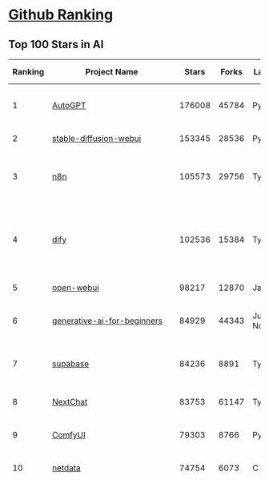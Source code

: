 [Github Ranking](../README.md)
==========

## Top 100 Stars in AI

| Ranking | Project Name | Stars | Forks | Language | Open Issues | Description | Last Commit |
| ------- | ------------ | ----- | ----- | -------- | ----------- | ----------- | ----------- |
| 1 | [AutoGPT](https://github.com/Significant-Gravitas/AutoGPT) | 176008 | 45784 | Python | 141 | AutoGPT is the vision of accessible AI for everyone, to use and to build on. Our mission is to provide the tools, so that you can focus on what matters. | 2025-06-10T03:54:36Z |
| 2 | [stable-diffusion-webui](https://github.com/AUTOMATIC1111/stable-diffusion-webui) | 153345 | 28536 | Python | 2342 | Stable Diffusion web UI | 2025-05-03T06:17:03Z |
| 3 | [n8n](https://github.com/n8n-io/n8n) | 105573 | 29756 | TypeScript | 546 | Fair-code workflow automation platform with native AI capabilities. Combine visual building with custom code, self-host or cloud, 400+ integrations. | 2025-06-09T18:42:36Z |
| 4 | [dify](https://github.com/langgenius/dify) | 102536 | 15384 | TypeScript | 639 | Dify is an open-source LLM app development platform. Dify's intuitive interface combines AI workflow, RAG pipeline, agent capabilities, model management, observability features and more, letting you quickly go from prototype to production. | 2025-06-10T03:47:50Z |
| 5 | [open-webui](https://github.com/open-webui/open-webui) | 98217 | 12870 | JavaScript | 141 | User-friendly AI Interface (Supports Ollama, OpenAI API, ...) | 2025-06-09T14:14:34Z |
| 6 | [generative-ai-for-beginners](https://github.com/microsoft/generative-ai-for-beginners) | 84929 | 44343 | Jupyter Notebook | 4 | 21 Lessons, Get Started Building with Generative AI  🔗 https://microsoft.github.io/generative-ai-for-beginners/ | 2025-06-09T03:53:52Z |
| 7 | [supabase](https://github.com/supabase/supabase) | 84236 | 8891 | TypeScript | 253 | The open source Firebase alternative. Supabase gives you a dedicated Postgres database to build your web, mobile, and AI applications. | 2025-06-10T03:19:54Z |
| 8 | [NextChat](https://github.com/ChatGPTNextWeb/NextChat) | 83753 | 61147 | TypeScript | 635 | ✨ Light and Fast AI Assistant. Support: Web \| iOS \| MacOS \| Android \|  Linux \| Windows | 2025-04-19T08:00:42Z |
| 9 | [ComfyUI](https://github.com/comfyanonymous/ComfyUI) | 79303 | 8766 | Python | 2329 | The most powerful and modular diffusion model GUI, api and backend with a graph/nodes interface. | 2025-06-09T17:05:54Z |
| 10 | [netdata](https://github.com/netdata/netdata) | 74754 | 6073 | C | 163 | The fastest path to AI-powered full stack observability, even for lean teams. | 2025-06-10T02:16:39Z |
| 11 | [funNLP](https://github.com/fighting41love/funNLP) | 73989 | 14874 | Python | 33 | 中英文敏感词、语言检测、中外手机/电话归属地/运营商查询、名字推断性别、手机号抽取、身份证抽取、邮箱抽取、中日文人名库、中文缩写库、拆字词典、词汇情感值、停用词、反动词表、暴恐词表、繁简体转换、英文模拟中文发音、汪峰歌词生成器、职业名称词库、同义词库、反义词库、否定词库、汽车品牌词库、汽车零件词库、连续英文切割、各种中文词向量、公司名字大全、古诗词库、IT词库、财经词库、成语词库、地名词库、历史名人词库、诗词词库、医学词库、饮食词库、法律词库、汽车词库、动物词库、中文聊天语料、中文谣言数据、百度中文问答数据集、句子相似度匹配算法集合、bert资源、文本生成&摘要相关工具、cocoNLP信息抽取工具、国内电话号码正则匹配、清华大学XLORE:中英文跨语言百科知识图谱、清华大学人工智能技术系列报告、自然语言生成、NLU太难了系列、自动对联数据及机器人、用户名黑名单列表、罪名法务名词及分类模型、微信公众号语料、cs224n深度学习自然语言处理课程、中文手写汉字识别、中文自然语言处理 语料/数据集、变量命名神器、分词语料库+代码、任务型对话英文数据集、ASR 语音数据集 + 基于深度学习的中文语音识别系统、笑声检测器、Microsoft多语言数字/单位/如日期时间识别包、中华新华字典数据库及api(包括常用歇后语、成语、词语和汉字)、文档图谱自动生成、SpaCy 中文模型、Common Voice语音识别数据集新版、神经网络关系抽取、基于bert的命名实体识别、关键词(Keyphrase)抽取包pke、基于医疗领域知识图谱的问答系统、基于依存句法与语义角色标注的事件三元组抽取、依存句法分析4万句高质量标注数据、cnocr：用来做中文OCR的Python3包、中文人物关系知识图谱项目、中文nlp竞赛项目及代码汇总、中文字符数据、speech-aligner: 从“人声语音”及其“语言文本”产生音素级别时间对齐标注的工具、AmpliGraph: 知识图谱表示学习(Python)库：知识图谱概念链接预测、Scattertext 文本可视化(python)、语言/知识表示工具：BERT & ERNIE、中文对比英文自然语言处理NLP的区别综述、Synonyms中文近义词工具包、HarvestText领域自适应文本挖掘工具（新词发现-情感分析-实体链接等）、word2word：(Python)方便易用的多语言词-词对集：62种语言/3,564个多语言对、语音识别语料生成工具：从具有音频/字幕的在线视频创建自动语音识别(ASR)语料库、构建医疗实体识别的模型（包含词典和语料标注）、单文档非监督的关键词抽取、Kashgari中使用gpt-2语言模型、开源的金融投资数据提取工具、文本自动摘要库TextTeaser: 仅支持英文、人民日报语料处理工具集、一些关于自然语言的基本模型、基于14W歌曲知识库的问答尝试--功能包括歌词接龙and已知歌词找歌曲以及歌曲歌手歌词三角关系的问答、基于Siamese bilstm模型的相似句子判定模型并提供训练数据集和测试数据集、用Transformer编解码模型实现的根据Hacker News文章标题自动生成评论、用BERT进行序列标记和文本分类的模板代码、LitBank：NLP数据集——支持自然语言处理和计算人文学科任务的100部带标记英文小说语料、百度开源的基准信息抽取系统、虚假新闻数据集、Facebook: LAMA语言模型分析，提供Transformer-XL/BERT/ELMo/GPT预训练语言模型的统一访问接口、CommonsenseQA：面向常识的英文QA挑战、中文知识图谱资料、数据及工具、各大公司内部里大牛分享的技术文档 PDF 或者 PPT、自然语言生成SQL语句（英文）、中文NLP数据增强（EDA）工具、英文NLP数据增强工具 、基于医药知识图谱的智能问答系统、京东商品知识图谱、基于mongodb存储的军事领域知识图谱问答项目、基于远监督的中文关系抽取、语音情感分析、中文ULMFiT-情感分析-文本分类-语料及模型、一个拍照做题程序、世界各国大规模人名库、一个利用有趣中文语料库 qingyun 训练出来的中文聊天机器人、中文聊天机器人seqGAN、省市区镇行政区划数据带拼音标注、教育行业新闻语料库包含自动文摘功能、开放了对话机器人-知识图谱-语义理解-自然语言处理工具及数据、中文知识图谱：基于百度百科中文页面-抽取三元组信息-构建中文知识图谱、masr: 中文语音识别-提供预训练模型-高识别率、Python音频数据增广库、中文全词覆盖BERT及两份阅读理解数据、ConvLab：开源多域端到端对话系统平台、中文自然语言处理数据集、基于最新版本rasa搭建的对话系统、基于TensorFlow和BERT的管道式实体及关系抽取、一个小型的证券知识图谱/知识库、复盘所有NLP比赛的TOP方案、OpenCLaP：多领域开源中文预训练语言模型仓库、UER：基于不同语料+编码器+目标任务的中文预训练模型仓库、中文自然语言处理向量合集、基于金融-司法领域(兼有闲聊性质)的聊天机器人、g2pC：基于上下文的汉语读音自动标记模块、Zincbase 知识图谱构建工具包、诗歌质量评价/细粒度情感诗歌语料库、快速转化「中文数字」和「阿拉伯数字」、百度知道问答语料库、基于知识图谱的问答系统、jieba_fast 加速版的jieba、正则表达式教程、中文阅读理解数据集、基于BERT等最新语言模型的抽取式摘要提取、Python利用深度学习进行文本摘要的综合指南、知识图谱深度学习相关资料整理、维基大规模平行文本语料、StanfordNLP 0.2.0：纯Python版自然语言处理包、NeuralNLP-NeuralClassifier：腾讯开源深度学习文本分类工具、端到端的封闭域对话系统、中文命名实体识别：NeuroNER vs. BertNER、新闻事件线索抽取、2019年百度的三元组抽取比赛：“科学空间队”源码、基于依存句法的开放域文本知识三元组抽取和知识库构建、中文的GPT2训练代码、ML-NLP - 机器学习(Machine Learning)NLP面试中常考到的知识点和代码实现、nlp4han:中文自然语言处理工具集(断句/分词/词性标注/组块/句法分析/语义分析/NER/N元语法/HMM/代词消解/情感分析/拼写检查、XLM：Facebook的跨语言预训练语言模型、用基于BERT的微调和特征提取方法来进行知识图谱百度百科人物词条属性抽取、中文自然语言处理相关的开放任务-数据集-当前最佳结果、CoupletAI - 基于CNN+Bi-LSTM+Attention 的自动对对联系统、抽象知识图谱、MiningZhiDaoQACorpus - 580万百度知道问答数据挖掘项目、brat rapid annotation tool: 序列标注工具、大规模中文知识图谱数据：1.4亿实体、数据增强在机器翻译及其他nlp任务中的应用及效果、allennlp阅读理解:支持多种数据和模型、PDF表格数据提取工具 、 Graphbrain：AI开源软件库和科研工具，目的是促进自动意义提取和文本理解以及知识的探索和推断、简历自动筛选系统、基于命名实体识别的简历自动摘要、中文语言理解测评基准，包括代表性的数据集&基准模型&语料库&排行榜、树洞 OCR 文字识别 、从包含表格的扫描图片中识别表格和文字、语声迁移、Python口语自然语言处理工具集(英文)、 similarity：相似度计算工具包，java编写、海量中文预训练ALBERT模型 、Transformers 2.0 、基于大规模音频数据集Audioset的音频增强 、Poplar：网页版自然语言标注工具、图片文字去除，可用于漫画翻译 、186种语言的数字叫法库、Amazon发布基于知识的人-人开放领域对话数据集 、中文文本纠错模块代码、繁简体转换 、 Python实现的多种文本可读性评价指标、类似于人名/地名/组织机构名的命名体识别数据集 、东南大学《知识图谱》研究生课程(资料)、. 英文拼写检查库 、 wwsearch是企业微信后台自研的全文检索引擎、CHAMELEON：深度学习新闻推荐系统元架构 、 8篇论文梳理BERT相关模型进展与反思、DocSearch：免费文档搜索引擎、 LIDA：轻量交互式对话标注工具 、aili - the fastest in-memory index in the East 东半球最快并发索引 、知识图谱车音工作项目、自然语言生成资源大全 、中日韩分词库mecab的Python接口库、中文文本摘要/关键词提取、汉字字符特征提取器 (featurizer)，提取汉字的特征（发音特征、字形特征）用做深度学习的特征、中文生成任务基准测评 、中文缩写数据集、中文任务基准测评 - 代表性的数据集-基准(预训练)模型-语料库-baseline-工具包-排行榜、PySS3：面向可解释AI的SS3文本分类器机器可视化工具 、中文NLP数据集列表、COPE - 格律诗编辑程序、doccano：基于网页的开源协同多语言文本标注工具 、PreNLP：自然语言预处理库、简单的简历解析器，用来从简历中提取关键信息、用于中文闲聊的GPT2模型：GPT2-chitchat、基于检索聊天机器人多轮响应选择相关资源列表(Leaderboards、Datasets、Papers)、(Colab)抽象文本摘要实现集锦(教程 、词语拼音数据、高效模糊搜索工具、NLP数据增广资源集、微软对话机器人框架 、 GitHub Typo Corpus：大规模GitHub多语言拼写错误/语法错误数据集、TextCluster：短文本聚类预处理模块 Short text cluster、面向语音识别的中文文本规范化、BLINK：最先进的实体链接库、BertPunc：基于BERT的最先进标点修复模型、Tokenizer：快速、可定制的文本词条化库、中文语言理解测评基准，包括代表性的数据集、基准(预训练)模型、语料库、排行榜、spaCy 医学文本挖掘与信息提取 、 NLP任务示例项目代码集、 python拼写检查库、chatbot-list - 行业内关于智能客服、聊天机器人的应用和架构、算法分享和介绍、语音质量评价指标(MOSNet, BSSEval, STOI, PESQ, SRMR)、 用138GB语料训练的法文RoBERTa预训练语言模型 、BERT-NER-Pytorch：三种不同模式的BERT中文NER实验、无道词典 - 有道词典的命令行版本，支持英汉互查和在线查询、2019年NLP亮点回顾、 Chinese medical dialogue data 中文医疗对话数据集 、最好的汉字数字(中文数字)-阿拉伯数字转换工具、 基于百科知识库的中文词语多词义/义项获取与特定句子词语语义消歧、awesome-nlp-sentiment-analysis - 情感分析、情绪原因识别、评价对象和评价词抽取、LineFlow：面向所有深度学习框架的NLP数据高效加载器、中文医学NLP公开资源整理 、MedQuAD：(英文)医学问答数据集、将自然语言数字串解析转换为整数和浮点数、Transfer Learning in Natural Language Processing (NLP) 、面向语音识别的中文/英文发音辞典、Tokenizers：注重性能与多功能性的最先进分词器、CLUENER 细粒度命名实体识别 Fine Grained Named Entity Recognition、 基于BERT的中文命名实体识别、中文谣言数据库、NLP数据集/基准任务大列表、nlp相关的一些论文及代码, 包括主题模型、词向量(Word Embedding)、命名实体识别(NER)、文本分类(Text Classificatin)、文本生成(Text Generation)、文本相似性(Text Similarity)计算等，涉及到各种与nlp相关的算法，基于keras和tensorflow 、Python文本挖掘/NLP实战示例、 Blackstone：面向非结构化法律文本的spaCy pipeline和NLP模型通过同义词替换实现文本“变脸” 、中文 预训练 ELECTREA 模型: 基于对抗学习 pretrain Chinese Model 、albert-chinese-ner - 用预训练语言模型ALBERT做中文NER 、基于GPT2的特定主题文本生成/文本增广、开源预训练语言模型合集、多语言句向量包、编码、标记和实现：一种可控高效的文本生成方法、 英文脏话大列表 、attnvis：GPT2、BERT等transformer语言模型注意力交互可视化、CoVoST：Facebook发布的多语种语音-文本翻译语料库，包括11种语言(法语、德语、荷兰语、俄语、西班牙语、意大利语、土耳其语、波斯语、瑞典语、蒙古语和中文)的语音、文字转录及英文译文、Jiagu自然语言处理工具 - 以BiLSTM等模型为基础，提供知识图谱关系抽取 中文分词 词性标注 命名实体识别 情感分析 新词发现 关键词 文本摘要 文本聚类等功能、用unet实现对文档表格的自动检测，表格重建、NLP事件提取文献资源列表 、 金融领域自然语言处理研究资源大列表、CLUEDatasetSearch - 中英文NLP数据集：搜索所有中文NLP数据集，附常用英文NLP数据集 、medical_NER - 中文医学知识图谱命名实体识别 、(哈佛)讲因果推理的免费书、知识图谱相关学习资料/数据集/工具资源大列表、Forte：灵活强大的自然语言处理pipeline工具集 、Python字符串相似性算法库、PyLaia：面向手写文档分析的深度学习工具包、TextFooler：针对文本分类/推理的对抗文本生成模块、Haystack：灵活、强大的可扩展问答(QA)框架、中文关键短语抽取工具 | 2024-05-10T07:38:24Z |
| 12 | [langflow](https://github.com/langflow-ai/langflow) | 71446 | 6775 | Python | 417 | Langflow is a powerful tool for building and deploying AI-powered agents and workflows. | 2025-06-10T00:06:18Z |
| 13 | [Deep-Live-Cam](https://github.com/hacksider/Deep-Live-Cam) | 70768 | 10048 | Python | 83 | real time face swap and one-click video deepfake with only a single image | 2025-06-08T16:34:27Z |
| 14 | [AppFlowy](https://github.com/AppFlowy-IO/AppFlowy) | 63746 | 4340 | Dart | 988 | Bring projects, wikis, and teams together with AI. AppFlowy is the AI collaborative workspace where you achieve more without losing control of your data. The leading open source Notion alternative. | 2025-06-09T04:55:22Z |
| 15 | [browser-use](https://github.com/browser-use/browser-use) | 62755 | 7085 | Python | 408 | 🌐 Make websites accessible for AI agents. Automate tasks online with ease. | 2025-06-10T03:37:27Z |
| 16 | [lobe-chat](https://github.com/lobehub/lobe-chat) | 62373 | 13001 | TypeScript | 763 | 🤯 Lobe Chat - an open-source, modern-design AI chat framework. Supports Multi AI Providers( OpenAI / Claude 4 / Gemini / Ollama / DeepSeek / Qwen), Knowledge Base (file upload / knowledge management / RAG ), Multi-Modals (Plugins/Artifacts) and Thinking. One-click FREE deployment of your private ChatGPT/ Claude / DeepSeek application. | 2025-06-10T03:47:13Z |
| 17 | [system-prompts-and-models-of-ai-tools](https://github.com/x1xhlol/system-prompts-and-models-of-ai-tools) | 56357 | 17181 | None | 17 | FULL v0, Cursor, Manus, Same.dev, Lovable, Devin, Replit Agent, Windsurf Agent, VSCode Agent, Dia Browser & Trae AI (And other Open Sourced) System Prompts, Tools & AI Models. | 2025-06-08T12:48:20Z |
| 18 | [MetaGPT](https://github.com/FoundationAgents/MetaGPT) | 56266 | 6730 | Python | 27 | 🌟 The Multi-Agent Framework: First AI Software Company, Towards Natural Language Programming | 2025-05-16T13:18:18Z |
| 19 | [ragflow](https://github.com/infiniflow/ragflow) | 54702 | 5326 | Python | 2197 | RAGFlow is an open-source RAG (Retrieval-Augmented Generation) engine based on deep document understanding. | 2025-06-10T03:34:30Z |
| 20 | [gpt-engineer](https://github.com/AntonOsika/gpt-engineer) | 54295 | 7161 | Python | 24 | CLI platform to experiment with codegen. Precursor to: https://lovable.dev | 2025-05-14T10:15:10Z |
| 21 | [awesome-mcp-servers](https://github.com/punkpeye/awesome-mcp-servers) | 54011 | 4092 | None | 23 | A collection of MCP servers. | 2025-06-09T02:34:13Z |
| 22 | [ChatGPT](https://github.com/lencx/ChatGPT) | 53822 | 6116 | Rust | 805 | 🔮 ChatGPT Desktop Application (Mac, Windows and Linux) | 2024-08-29T17:58:11Z |
| 23 | [LLaMA-Factory](https://github.com/hiyouga/LLaMA-Factory) | 51932 | 6274 | Python | 477 | Unified Efficient Fine-Tuning of 100+ LLMs & VLMs (ACL 2024) | 2025-06-09T02:37:43Z |
| 24 | [meilisearch](https://github.com/meilisearch/meilisearch) | 51779 | 2071 | Rust | 193 | A lightning-fast search engine API bringing AI-powered hybrid search to your sites and applications. | 2025-06-09T13:26:18Z |
| 25 | [LLMs-from-scratch](https://github.com/rasbt/LLMs-from-scratch) | 50873 | 7405 | Jupyter Notebook | 7 | Implement a ChatGPT-like LLM in PyTorch from scratch, step by step | 2025-04-20T02:16:18Z |
| 26 | [autogen](https://github.com/microsoft/autogen) | 45735 | 6937 | Python | 502 | A programming framework for agentic AI 🤖 PyPi: autogen-agentchat Discord: https://aka.ms/autogen-discord Office Hour: https://aka.ms/autogen-officehour | 2025-06-09T23:54:08Z |
| 27 | [crawl4ai](https://github.com/unclecode/crawl4ai) | 45243 | 4281 | Python | 146 | 🚀🤖 Crawl4AI: Open-source LLM Friendly Web Crawler & Scraper. Don't be shy, join here: https://discord.gg/jP8KfhDhyN | 2025-06-09T15:18:47Z |
| 28 | [anything-llm](https://github.com/Mintplex-Labs/anything-llm) | 45138 | 4475 | JavaScript | 253 | The all-in-one Desktop & Docker AI application with built-in RAG, AI agents, No-code agent builder, MCP compatibility,  and more. | 2025-06-10T00:32:47Z |
| 29 | [JeecgBoot](https://github.com/jeecgboot/JeecgBoot) | 42975 | 15382 | Java | 21 | 🔥集成完善AIGC应用的低代码平台，旨在帮助企业快速实现低代码开发和构建、部署个性化的 AI 应用。 前后端分离 SpringBoot，SpringCloud，Ant Design&Vue3，Mybatis，Shiro！强大的代码生成器让前后端代码一键生成，无需写任何代码! 成套AI大模型功能: AI模型管理、AI应用、知识库、AI流程编排、AI对话助手等； | 2025-06-10T01:52:37Z |
| 30 | [OpenBB](https://github.com/OpenBB-finance/OpenBB) | 41932 | 3769 | Python | 41 | Investment Research for Everyone, Everywhere. | 2025-06-09T19:55:42Z |
| 31 | [ClickHouse](https://github.com/ClickHouse/ClickHouse) | 41120 | 7370 | C++ | 4074 | ClickHouse® is a real-time analytics database management system | 2025-06-10T02:58:01Z |
| 32 | [kong](https://github.com/Kong/kong) | 41011 | 4934 | Lua | 71 | 🦍 The Cloud-Native API Gateway and AI Gateway. | 2025-06-09T07:30:48Z |
| 33 | [ailearning](https://github.com/apachecn/ailearning) | 40968 | 11567 | Python | 2 | AiLearning：数据分析+机器学习实战+线性代数+PyTorch+NLTK+TF2 | 2024-11-12T16:21:55Z |
| 34 | [ColossalAI](https://github.com/hpcaitech/ColossalAI) | 40947 | 4523 | Python | 426 | Making large AI models cheaper, faster and more accessible | 2025-06-09T09:02:13Z |
| 35 | [airflow](https://github.com/apache/airflow) | 40481 | 15140 | Python | 1141 | Apache Airflow - A platform to programmatically author, schedule, and monitor workflows | 2025-06-10T03:13:35Z |
| 36 | [Flowise](https://github.com/FlowiseAI/Flowise) | 39786 | 20471 | TypeScript | 563 | Build AI Agents, Visually | 2025-06-09T23:27:55Z |
| 37 | [firecrawl](https://github.com/mendableai/firecrawl) | 39672 | 3681 | TypeScript | 180 | 🔥 Turn entire websites into LLM-ready markdown or structured data. Scrape, crawl and extract with a single API. | 2025-06-09T20:13:58Z |
| 38 | [GitHubDaily](https://github.com/GitHubDaily/GitHubDaily) | 38356 | 4002 | None | 360 | 坚持分享 GitHub 上高质量、有趣实用的开源技术教程、开发者工具、编程网站、技术资讯。A list cool, interesting projects of GitHub. | 2025-03-20T08:54:47Z |
| 39 | [quivr](https://github.com/QuivrHQ/quivr) | 37968 | 3642 | Python | 4 | Opiniated RAG for integrating GenAI in your apps 🧠   Focus on your product rather than the RAG. Easy integration in existing products with customisation!  Any LLM: GPT4, Groq, Llama. Any Vectorstore: PGVector, Faiss. Any Files. Anyway you want.  | 2025-06-05T08:58:25Z |
| 40 | [AI-For-Beginners](https://github.com/microsoft/AI-For-Beginners) | 37934 | 7087 | Jupyter Notebook | 24 | 12 Weeks, 24 Lessons, AI for All! | 2025-04-29T16:09:57Z |
| 41 | [photoprism](https://github.com/photoprism/photoprism) | 37612 | 2090 | Go | 424 | AI-Powered Photos App for the Decentralized Web 🌈💎✨ | 2025-06-09T14:24:50Z |
| 42 | [chatgpt-on-wechat](https://github.com/zhayujie/chatgpt-on-wechat) | 37567 | 9278 | Python | 289 | 基于大模型搭建的聊天机器人，同时支持 微信公众号、企业微信应用、飞书、钉钉 等接入，可选择GPT4.1/GPT-4o/GPT-o1/ DeepSeek/Claude/文心一言/讯飞星火/通义千问/ Gemini/GLM-4/Kimi/LinkAI，能处理文本、语音和图片，访问操作系统和互联网，支持基于自有知识库进行定制企业智能客服。 | 2025-06-07T07:30:36Z |
| 43 | [ray](https://github.com/ray-project/ray) | 37435 | 6361 | Python | 3791 | Ray is an AI compute engine. Ray consists of a core distributed runtime and a set of AI Libraries for accelerating ML workloads. | 2025-06-10T03:50:07Z |
| 44 | [Open-Assistant](https://github.com/LAION-AI/Open-Assistant) | 37371 | 3265 | Python | 228 | OpenAssistant is a chat-based assistant that understands tasks, can interact with third-party systems, and retrieve information dynamically to do so. | 2024-08-17T01:55:35Z |
| 45 | [upscayl](https://github.com/upscayl/upscayl) | 37327 | 1719 | TypeScript | 57 | 🆙 Upscayl - #1 Free and Open Source AI Image Upscaler for Linux, MacOS and Windows. | 2025-06-07T20:39:36Z |
| 46 | [MockingBird](https://github.com/babysor/MockingBird) | 36321 | 5255 | Python | 476 | 🚀AI拟声: 5秒内克隆您的声音并生成任意语音内容 Clone a voice in 5 seconds to generate arbitrary speech in real-time | 2024-11-15T05:00:29Z |
| 47 | [MoneyPrinterTurbo](https://github.com/harry0703/MoneyPrinterTurbo) | 36166 | 5146 | Python | 148 | 利用AI大模型，一键生成高清短视频 Generate short videos with one click using AI LLM. | 2025-05-16T03:03:36Z |
| 48 | [google-research](https://github.com/google-research/google-research) | 35735 | 8099 | Jupyter Notebook | 1035 | Google Research | 2025-06-10T00:23:18Z |
| 49 | [ai-hedge-fund](https://github.com/virattt/ai-hedge-fund) | 35375 | 6147 | Python | 9 | An AI Hedge Fund Team | 2025-06-09T20:34:37Z |
| 50 | [chatbox](https://github.com/chatboxai/chatbox) | 35186 | 3369 | TypeScript | 714 | User-friendly Desktop Client App for AI Models/LLMs (GPT, Claude, Gemini, Ollama...) | 2025-06-09T06:01:28Z |
| 51 | [AgentGPT](https://github.com/reworkd/AgentGPT) | 34288 | 9434 | TypeScript | 129 | 🤖 Assemble, configure, and deploy autonomous AI Agents in your browser. | 2025-04-29T01:19:32Z |
| 52 | [gold-miner](https://github.com/xitu/gold-miner) | 34138 | 5043 | None | 8 | 🥇掘金翻译计划，可能是世界最大最好的英译中技术社区，最懂读者和译者的翻译平台： | 2024-04-17T09:44:37Z |
| 53 | [awesome-llm-apps](https://github.com/Shubhamsaboo/awesome-llm-apps) | 34115 | 3895 | Python | 3 | Collection of awesome LLM apps with AI Agents and RAG using OpenAI, Anthropic, Gemini and opensource models. | 2025-06-08T17:53:07Z |
| 54 | [aider](https://github.com/Aider-AI/aider) | 34111 | 3113 | Python | 871 | aider is AI pair programming in your terminal | 2025-06-09T13:41:05Z |
| 55 | [mem0](https://github.com/mem0ai/mem0) | 34091 | 3384 | Python | 324 | Memory for AI Agents; SOTA in AI Agent Memory; Announcing OpenMemory MCP - local and secure memory management. | 2025-06-09T17:20:58Z |
| 56 | [LocalAI](https://github.com/mudler/LocalAI) | 33131 | 2534 | Go | 454 | :robot: The free, Open Source alternative to OpenAI, Claude and others. Self-hosted and local-first. Drop-in replacement for OpenAI,  running on consumer-grade hardware. No GPU required. Runs gguf, transformers, diffusers and many more models architectures. Features: Generate Text, Audio, Video, Images, Voice Cloning, Distributed, P2P inference | 2025-06-09T19:14:19Z |
| 57 | [gpt-pilot](https://github.com/Pythagora-io/gpt-pilot) | 32777 | 3341 | Python | 235 | The first real AI developer | 2025-03-04T06:26:32Z |
| 58 | [crewAI](https://github.com/crewAIInc/crewAI) | 32678 | 4390 | Python | 50 | Framework for orchestrating role-playing, autonomous AI agents. By fostering collaborative intelligence, CrewAI empowers agents to work together seamlessly, tackling complex tasks. | 2025-06-09T21:52:05Z |
| 59 | [mindsdb](https://github.com/mindsdb/mindsdb) | 31886 | 5264 | Python | 82 | AI's query engine - Platform for building AI that can answer questions over large scale federated data. - The only MCP Server you'll ever need | 2025-06-09T21:43:05Z |
| 60 | [spaCy](https://github.com/explosion/spaCy) | 31746 | 4510 | Python | 156 | 💫 Industrial-strength Natural Language Processing (NLP) in Python | 2025-05-28T15:28:05Z |
| 61 | [docling](https://github.com/docling-project/docling) | 31583 | 2017 | Python | 344 | Get your documents ready for gen AI | 2025-06-08T14:52:25Z |
| 62 | [nacos](https://github.com/alibaba/nacos) | 31551 | 13044 | Java | 260 | an easy-to-use dynamic service discovery, configuration and service management platform for building AI cloud native applications. | 2025-06-09T02:32:37Z |
| 63 | [fairseq](https://github.com/facebookresearch/fairseq) | 31515 | 6539 | Python | 1180 | Facebook AI Research Sequence-to-Sequence Toolkit written in Python. | 2025-01-09T16:43:36Z |
| 64 | [chatbot-ui](https://github.com/mckaywrigley/chatbot-ui) | 31499 | 8978 | TypeScript | 171 | AI chat for any model. | 2024-08-03T00:38:07Z |
| 65 | [fabric](https://github.com/danielmiessler/fabric) | 31473 | 3261 | JavaScript | 204 | fabric is an open-source framework for augmenting humans using AI. It provides a modular framework for solving specific problems using a crowdsourced set of AI prompts that can be used anywhere. | 2025-06-07T18:02:02Z |
| 66 | [ruoyi-vue-pro](https://github.com/YunaiV/ruoyi-vue-pro) | 31427 | 6775 | Java | 22 | 🔥 官方推荐 🔥 RuoYi-Vue 全新 Pro 版本，优化重构所有功能。基于 Spring Boot + MyBatis Plus + Vue & Element 实现的后台管理系统 + 微信小程序，支持 RBAC 动态权限、数据权限、SaaS 多租户、Flowable 工作流、三方登录、支付、短信、商城、CRM、ERP、AI 大模型等功能。你的 ⭐️ Star ⭐️，是作者生发的动力！ | 2025-06-09T08:39:44Z |
| 67 | [tabby](https://github.com/TabbyML/tabby) | 31333 | 1497 | Rust | 187 | Self-hosted AI coding assistant | 2025-06-05T20:03:20Z |
| 68 | [netron](https://github.com/lutzroeder/netron) | 30422 | 2914 | JavaScript | 20 | Visualizer for neural network, deep learning and machine learning models | 2025-06-09T16:13:09Z |
| 69 | [khoj](https://github.com/khoj-ai/khoj) | 30284 | 1709 | Python | 75 | Your AI second brain. Self-hostable. Get answers from the web or your docs. Build custom agents, schedule automations, do deep research. Turn any online or local LLM into your personal, autonomous AI (gpt, claude, gemini, llama, qwen, mistral). Get started - free. | 2025-06-09T02:43:49Z |
| 70 | [cursor](https://github.com/getcursor/cursor) | 30251 | 1920 | None | 1781 | The AI Code Editor | 2024-10-13T19:23:26Z |
| 71 | [AI-Expert-Roadmap](https://github.com/AMAI-GmbH/AI-Expert-Roadmap) | 29938 | 2531 | JavaScript | 19 | Roadmap to becoming an Artificial Intelligence Expert in 2022 | 2023-12-31T02:20:16Z |
| 72 | [roop](https://github.com/s0md3v/roop) | 29911 | 6787 | Python | 0 | one-click face swap | 2024-08-19T12:57:17Z |
| 73 | [pytorch-lightning](https://github.com/Lightning-AI/pytorch-lightning) | 29580 | 3506 | Python | 949 | Pretrain, finetune ANY AI model of ANY size on multiple GPUs, TPUs with zero code changes. | 2025-06-09T01:03:00Z |
| 74 | [Mr.-Ranedeer-AI-Tutor](https://github.com/JushBJJ/Mr.-Ranedeer-AI-Tutor) | 29557 | 3379 | None | 13 | A GPT-4 AI Tutor Prompt for customizable personalized learning experiences. | 2024-03-25T13:06:55Z |
| 75 | [cursor-free-vip](https://github.com/yeongpin/cursor-free-vip) | 29453 | 3718 | Python | 455 | [Support 0.49.x]（Reset Cursor AI MachineID & Bypass Higher Token Limit） Cursor Ai ，自动重置机器ID ， 免费升级使用Pro功能: You've reached your trial request limit. / Too many free trial accounts used on this machine. Please upgrade to pro. We have this limit in place to prevent abuse. Please let us know if you believe this is a mistake. | 2025-05-22T02:41:44Z |
| 76 | [exo](https://github.com/exo-explore/exo) | 28418 | 1797 | Python | 347 | Run your own AI cluster at home with everyday devices 📱💻 🖥️⌚ | 2025-03-21T22:23:32Z |
| 77 | [Jobs_Applier_AI_Agent_AIHawk](https://github.com/feder-cr/Jobs_Applier_AI_Agent_AIHawk) | 28300 | 4263 | Python | 11 | AIHawk aims to easy job hunt process by automating the job application process. Utilizing artificial intelligence, it enables users to apply for multiple jobs in a tailored way. | 2025-05-28T13:24:12Z |
| 78 | [agno](https://github.com/agno-agi/agno) | 28020 | 3576 | Python | 87 | Full-stack framework for building Multi-Agent Systems with memory, knowledge and reasoning. | 2025-06-10T01:39:39Z |
| 79 | [so-vits-svc](https://github.com/svc-develop-team/so-vits-svc) | 27195 | 5006 | Python | 21 | SoftVC VITS Singing Voice Conversion | 2023-11-11T13:11:31Z |
| 80 | [continue](https://github.com/continuedev/continue) | 26814 | 2932 | TypeScript | 861 | ⏩ Create, share, and use custom AI code assistants with our open-source IDE extensions and hub of models, rules, prompts, docs, and other building blocks | 2025-06-10T01:27:43Z |
| 81 | [Folo](https://github.com/RSSNext/Folo) | 26502 | 1142 | TypeScript | 178 | 🧡 Follow everything in one place | 2025-06-10T03:26:37Z |
| 82 | [LibreChat](https://github.com/danny-avila/LibreChat) | 26337 | 4632 | TypeScript | 158 | Enhanced ChatGPT Clone: Features Agents, DeepSeek, Anthropic, AWS, OpenAI, Assistants API, Azure, Groq, o1, GPT-4o, Mistral, OpenRouter, Vertex AI, Gemini, Artifacts, AI model switching, message search, Code Interpreter, langchain, DALL-E-3, OpenAPI Actions, Functions, Secure Multi-User Auth, Presets, open-source for self-hosting. Active project. | 2025-06-10T01:49:52Z |
| 83 | [generative-models](https://github.com/Stability-AI/generative-models) | 25994 | 2885 | Python | 265 | Generative Models by Stability AI | 2025-05-20T14:53:33Z |
| 84 | [nx](https://github.com/nrwl/nx) | 25969 | 2531 | TypeScript | 624 | An AI-first build platform that connects everything from your editor to CI. Helping you deliver fast, without breaking things. | 2025-06-10T02:48:20Z |
| 85 | [composio](https://github.com/ComposioHQ/composio) | 25481 | 4418 | Python | 43 | Composio equip's your AI agents & LLMs with 100+ high-quality integrations via function calling | 2025-06-10T02:13:39Z |
| 86 | [llm-app](https://github.com/pathwaycom/llm-app) | 25279 | 626 | Jupyter Notebook | 5 | Ready-to-run cloud templates for RAG, AI pipelines, and enterprise search with live data. 🐳Docker-friendly.⚡Always in sync with Sharepoint, Google Drive, S3, Kafka, PostgreSQL, real-time data APIs, and more. | 2025-05-16T07:58:43Z |
| 87 | [InvokeAI](https://github.com/invoke-ai/InvokeAI) | 25273 | 2571 | TypeScript | 724 | Invoke is a leading creative engine for Stable Diffusion models, empowering professionals, artists, and enthusiasts to generate and create visual media using the latest AI-driven technologies. The solution offers an industry leading WebUI, and serves as the foundation for multiple commercial products. | 2025-06-10T03:54:33Z |
| 88 | [Genesis](https://github.com/Genesis-Embodied-AI/Genesis) | 25240 | 2266 | Python | 104 | A generative world for general-purpose robotics & embodied AI learning. | 2025-06-09T21:18:57Z |
| 89 | [ai-agents-for-beginners](https://github.com/microsoft/ai-agents-for-beginners) | 25055 | 6773 | Jupyter Notebook | 9 | 11 Lessons to Get Started Building AI Agents | 2025-06-05T14:53:53Z |
| 90 | [semantic-kernel](https://github.com/microsoft/semantic-kernel) | 24968 | 3927 | C# | 416 | Integrate cutting-edge LLM technology quickly and easily into your apps | 2025-06-10T00:03:36Z |
| 91 | [qlib](https://github.com/microsoft/qlib) | 24734 | 3811 | Python | 237 | Qlib is an AI-oriented Quant investment platform that aims to use AI tech to empower Quant Research, from exploring ideas to implementing productions. Qlib supports diverse ML modeling paradigms, including supervised learning, market dynamics modeling, and RL, and is now equipped with https://github.com/microsoft/RD-Agent to automate R&D process. | 2025-05-29T07:18:13Z |
| 92 | [FastGPT](https://github.com/labring/FastGPT) | 24651 | 6336 | TypeScript | 550 | FastGPT is a knowledge-based platform built on the LLMs, offers a comprehensive suite of out-of-the-box capabilities such as data processing, RAG retrieval, and visual AI workflow orchestration, letting you easily develop and deploy complex question-answering systems without the need for extensive setup or configuration. | 2025-06-10T03:48:45Z |
| 93 | [PDFMathTranslate](https://github.com/Byaidu/PDFMathTranslate) | 24585 | 2120 | Python | 109 | PDF scientific paper translation with preserved formats - 基于 AI 完整保留排版的 PDF 文档全文双语翻译，支持 Google/DeepL/Ollama/OpenAI 等服务，提供 CLI/GUI/MCP/Docker/Zotero | 2025-06-08T12:04:23Z |
| 94 | [kratos](https://github.com/go-kratos/kratos) | 24432 | 4087 | Go | 17 | Your ultimate Go microservices framework for the cloud-native era. | 2025-06-01T18:48:42Z |
| 95 | [modular](https://github.com/modular/modular) | 24209 | 2618 | Mojo | 678 | The Modular Platform (includes MAX & Mojo) | 2025-06-10T02:50:55Z |
| 96 | [qdrant](https://github.com/qdrant/qdrant) | 24051 | 1650 | Rust | 329 | Qdrant - High-performance, massive-scale Vector Database and Vector Search Engine for the next generation of AI. Also available in the cloud https://cloud.qdrant.io/ | 2025-06-09T21:34:31Z |
| 97 | [500-AI-Machine-learning-Deep-learning-Computer-vision-NLP-Projects-with-code](https://github.com/ashishpatel26/500-AI-Machine-learning-Deep-learning-Computer-vision-NLP-Projects-with-code) | 24028 | 5735 | None | 42 | 500 AI Machine learning Deep learning Computer vision NLP Projects with code | 2024-07-26T13:06:49Z |
| 98 | [Warp](https://github.com/warpdotdev/Warp) | 23660 | 467 | None | 2945 | Warp is a modern, Rust-based terminal with AI built in so you and your team can build great software, faster. | 2025-05-16T13:30:24Z |
| 99 | [facefusion](https://github.com/facefusion/facefusion) | 23299 | 3624 | Python | 0 | Industry leading face manipulation platform | 2025-06-09T14:32:51Z |
| 100 | [Chat2DB](https://github.com/CodePhiliaX/Chat2DB) | 23244 | 2521 | Java | 0 | 🔥🔥🔥AI-driven database tool and SQL client, The hottest GUI client, supporting MySQL, Oracle, PostgreSQL, DB2, SQL Server, DB2, SQLite, H2, ClickHouse, and more. | 2025-05-22T02:29:00Z |

